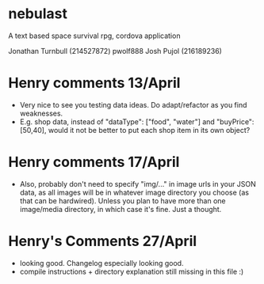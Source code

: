 # nebulast
A text based space survival rpg, cordova application

Jonathan Turnbull (214527872) pwolf888
Josh Pujol (216189236) 

# Henry comments 13/April
- Very nice to see you testing data ideas. Do adapt/refactor as you find weaknesses. 
- E.g. shop data, instead of "dataType": ["food", "water"] and "buyPrice": [50,40], would it not be better to put each shop item in its own object?

# Henry comments 17/April
- Also, probably don't need to specify "img/..." in image urls in your JSON data, as all images will be in whatever image directory you choose (as that can be hardwired). Unless you plan to have more than one image/media directory, in which case it's fine. Just a thought.

# Henry's Comments 27/April
- looking good. Changelog especially looking good.
- compile instructions + directory explanation still missing in this file :)

